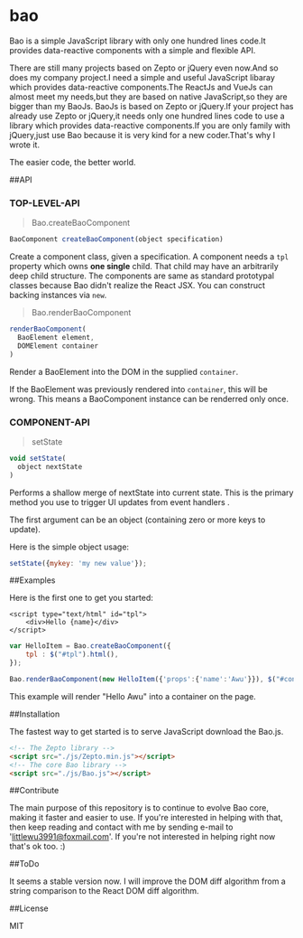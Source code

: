 # bao
Bao is a simple JavaScript library with only one hundred lines code.It provides data-reactive components with a simple and flexible API.

There are still many projects based on Zepto or jQuery even now.And so does my company project.I need a simple and useful JavaScript libaray which provides data-reactive components.The ReactJs and VueJs can almost meet my needs,but they are based on native JavaScript,so they are bigger than my BaoJs.
BaoJs is based on Zepto or jQuery.If your project has already use Zepto or jQuery,it needs only one hundred lines code to use a library which provides data-reactive components.If you are only family with jQuery,just use Bao because it is very kind for a new coder.That's why I wrote it.

The easier code, the better world.

##API

### TOP-LEVEL-API

> Bao.createBaoComponent

```javascript
BaoComponent createBaoComponent(object specification)
```

Create a component class, given a specification. A component needs a `tpl` property which owns **one single** child. That child may have an arbitrarily deep child structure. The components are same as standard prototypal classes because Bao didn't realize the React JSX. You can construct backing instances via `new`.


> Bao.renderBaoComponent

```javascript
renderBaoComponent(
  BaoElement element,
  DOMElement container
)
```

Render a BaoElement into the DOM in the supplied `container`.

If the BaoElement was previously rendered into `container`, this will be wrong. This means a BaoComponent instance can be renderred only once.

### COMPONENT-API

> setState

```javascript
void setState(
  object nextState
)
```
Performs a shallow merge of nextState into current state. This is the primary method you use to trigger UI updates from event handlers .

The first argument can be an object (containing zero or more keys to update).

Here is the simple object usage:

```javascript
setState({mykey: 'my new value'});
```

##Examples

Here is the first one to get you started:

```tpl
<script type="text/html" id="tpl">
    <div>Hello {name}</div>
</script>
```

```js
var HelloItem = Bao.createBaoComponent({
    tpl : $("#tpl").html(),
});

Bao.renderBaoComponent(new HelloItem({'props':{'name':'Awu'}}), $("#container"));
```

This example will render "Hello Awu" into a container on the page.

##Installation

The fastest way to get started is to serve JavaScript download the Bao.js.
```html
<!-- The Zepto library -->
<script src="./js/Zepto.min.js"></script>
<!-- The core Bao library -->
<script src="./js/Bao.js"></script>
```

##Contribute

The main purpose of this repository is to continue to evolve Bao core, making it faster and easier to use. If you're interested in helping with that, then keep reading and contact with me by sending e-mail to 'littlewu3991@foxmail.com'. If you're not interested in helping right now that's ok too. :)

##ToDo

It seems a stable version now. I will improve the DOM diff algorithm from a string comparison to the React DOM diff algorithm.

##License

MIT
